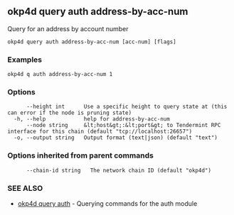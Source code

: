 ## okp4d query auth address-by-acc-num

Query for an address by account number

```
okp4d query auth address-by-acc-num [acc-num] [flags]
```

### Examples

```
okp4d q auth address-by-acc-num 1
```

### Options

```
      --height int      Use a specific height to query state at (this can error if the node is pruning state)
  -h, --help            help for address-by-acc-num
      --node string     &lt;host&gt;:&lt;port&gt; to Tendermint RPC interface for this chain (default "tcp://localhost:26657")
  -o, --output string   Output format (text|json) (default "text")
```

### Options inherited from parent commands

```
      --chain-id string   The network chain ID (default "okp4d")
```

### SEE ALSO

* [okp4d query auth](okp4d_query_auth.md)	 - Querying commands for the auth module
